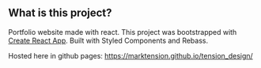 ## What is this project?

Portfolio website made with react. This project was bootstrapped with [Create React App](https://github.com/facebook/create-react-app). Built with Styled Components and Rebass.

Hosted here in github pages: https://marktension.github.io/tension_design/
